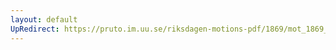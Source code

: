 ```yaml
---
layout: default
UpRedirect: https://pruto.im.uu.se/riksdagen-motions-pdf/1869/mot_1869__ak__117/mot_1869__ak__117-003.pdf
---
```


